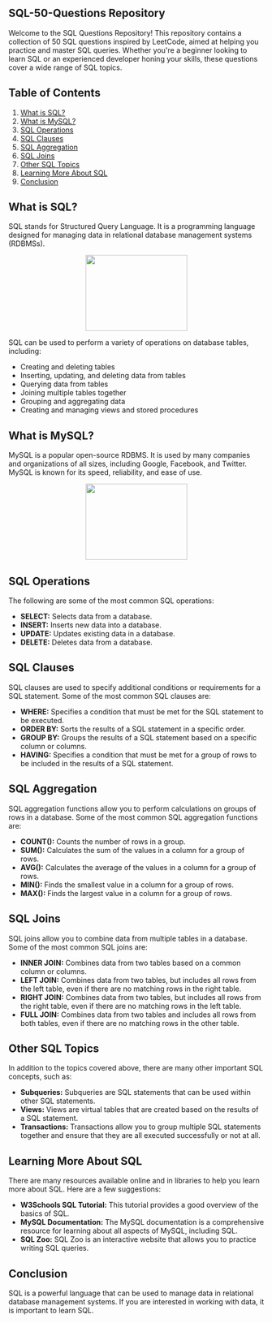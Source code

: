 ## SQL-50-Questions Repository

Welcome to the SQL Questions Repository! This repository contains a collection of 50 SQL questions inspired by LeetCode, aimed at helping you practice and master SQL queries. Whether you're a beginner looking to learn SQL or an experienced developer honing your skills, these questions cover a wide range of SQL topics.

## Table of Contents

1. [What is SQL?](#what-is-sql)
2. [What is MySQL?](#what-is-mysql)
3. [SQL Operations](#sql-operations)
4. [SQL Clauses](#sql-clauses)
5. [SQL Aggregation](#sql-aggregation)
6. [SQL Joins](#sql-joins)
7. [Other SQL Topics](#other-sql-topics)
8. [Learning More About SQL](#learning-more-about-sql)
9. [Conclusion](#conclusion)

## What is SQL?

SQL stands for Structured Query Language. It is a programming language designed for managing data in relational database management systems (RDBMSs). 

<p align="center">
  <img src="https://github.com/bhartik021/SQL-50-LeetCode/assets/75694208/09a6e8f5-24f3-461c-a2ab-401e0d8825a7" height="150px" width="200px">
</p>

SQL can be used to perform a variety of operations on database tables, including:
* Creating and deleting tables
* Inserting, updating, and deleting data from tables
* Querying data from tables
* Joining multiple tables together
* Grouping and aggregating data
* Creating and managing views and stored procedures

## What is MySQL?

MySQL is a popular open-source RDBMS. It is used by many companies and organizations of all sizes, including Google, Facebook, and Twitter. MySQL is known for its speed, reliability, and ease of use.

<p align="center">
  <img src="https://github.com/bhartik021/SQL-50-LeetCode/assets/75694208/5f3a82a1-8d10-419a-9c05-7fe56df6a497" height="150px" width="200px">
</p>

## SQL Operations

The following are some of the most common SQL operations:

* **SELECT:** Selects data from a database.
* **INSERT:** Inserts new data into a database.
* **UPDATE:** Updates existing data in a database.
* **DELETE:** Deletes data from a database.

## SQL Clauses

SQL clauses are used to specify additional conditions or requirements for a SQL statement. Some of the most common SQL clauses are:

* **WHERE:** Specifies a condition that must be met for the SQL statement to be executed.
* **ORDER BY:** Sorts the results of a SQL statement in a specific order.
* **GROUP BY:** Groups the results of a SQL statement based on a specific column or columns.
* **HAVING:** Specifies a condition that must be met for a group of rows to be included in the results of a SQL statement.

## SQL Aggregation

SQL aggregation functions allow you to perform calculations on groups of rows in a database. Some of the most common SQL aggregation functions are:

* **COUNT():** Counts the number of rows in a group.
* **SUM():** Calculates the sum of the values in a column for a group of rows.
* **AVG():** Calculates the average of the values in a column for a group of rows.
* **MIN():** Finds the smallest value in a column for a group of rows.
* **MAX():** Finds the largest value in a column for a group of rows.

## SQL Joins

SQL joins allow you to combine data from multiple tables in a database. Some of the most common SQL joins are:

* **INNER JOIN:** Combines data from two tables based on a common column or columns.
* **LEFT JOIN:** Combines data from two tables, but includes all rows from the left table, even if there are no matching rows in the right table.
* **RIGHT JOIN:** Combines data from two tables, but includes all rows from the right table, even if there are no matching rows in the left table.
* **FULL JOIN:** Combines data from two tables and includes all rows from both tables, even if there are no matching rows in the other table.

## Other SQL Topics

In addition to the topics covered above, there are many other important SQL concepts, such as:

* **Subqueries:** Subqueries are SQL statements that can be used within other SQL statements.
* **Views:** Views are virtual tables that are created based on the results of a SQL statement.
* **Transactions:** Transactions allow you to group multiple SQL statements together and ensure that they are all executed successfully or not at all.

## Learning More About SQL

There are many resources available online and in libraries to help you learn more about SQL. Here are a few suggestions:

* **W3Schools SQL Tutorial:** This tutorial provides a good overview of the basics of SQL.
* **MySQL Documentation:** The MySQL documentation is a comprehensive resource for learning about all aspects of MySQL, including SQL.
* **SQL Zoo:** SQL Zoo is an interactive website that allows you to practice writing SQL queries.

## Conclusion

SQL is a powerful language that can be used to manage data in relational database management systems. If you are interested in working with data, it is important to learn SQL.
